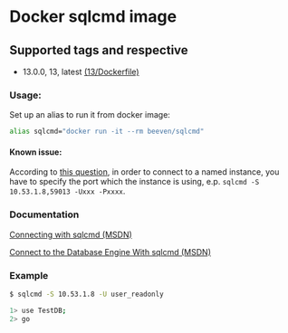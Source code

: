 Docker sqlcmd image
=======

Supported tags and respective
------------

* 13.0.0, 13, latest [(13/Dockerfile)](https://github.com/beeven/docker-sqlcmd/blob/master/docker-entrypoint.sh)

### Usage:
Set up an alias to run it from docker image:
```bash
alias sqlcmd="docker run -it --rm beeven/sqlcmd"
```
#### Known issue:
According to [this question](http://stackoverflow.com/questions/15103331/failure-to-connect-to-sql-server-from-linux), in order to connect to a named instance, you have to specify the port which the instance is using, e.p. ```sqlcmd -S 10.53.1.8,59013 -Uxxx -Pxxxx```.

### Documentation
[Connecting with sqlcmd (MSDN)](https://msdn.microsoft.com/en-us/library/hh568447.aspx)

[Connect to the Database Engine With sqlcmd (MSDN)](https://msdn.microsoft.com/en-us/library/ms188247.aspx)

### Example
```bash
$ sqlcmd -S 10.53.1.8 -U user_readonly

1> use TestDB;
2> go
```
